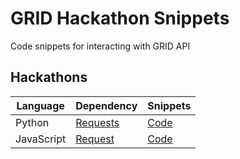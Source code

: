# GRID Hackathon Snippets
Code snippets for interacting with GRID API

## Hackathons
| Language  | Dependency  | Snippets |
|---|---|---|
| Python | [Requests](https://github.com/requests/requests)  | [Code](./python) |
| JavaScript | [Request](https://github.com/request/request)  | [Code](./javascript) |